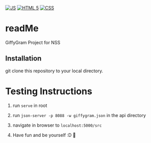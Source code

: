 [![JS](https://img.shields.io/badge/javascript%20-%23323330.svg?&style=for-the-badge&logo=javascript&logoColor=%23F7DF1E)](#)
[![HTML 5](https://img.shields.io/badge/html5-%23E34F26.svg?style=for-the-badge&logo=html5&logoColor=white)](#)
[![CSS](https://img.shields.io/badge/css3-%231572B6.svg?style=for-the-badge&logo=css3&logoColor=white)](#)
# readMe
GiffyGram Project for NSS

## Installation
git clone this repository to your local directory.

# Testing Instructions
1. run `serve` in root

2. run `json-server -p 8088 -w giffygram.json` in the api directory

3. navigate in browser to `localhost:5000/src`

4. Have fun and be yourself :D 💯
